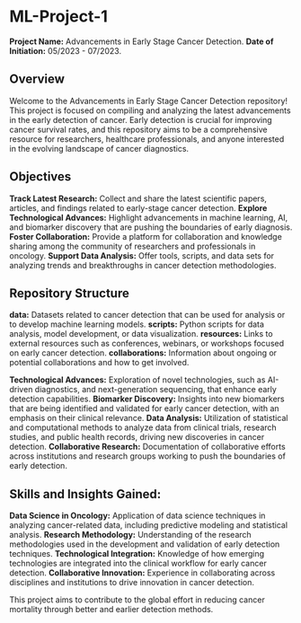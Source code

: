 # ML-Project-1

**Project Name:** Advancements in Early Stage Cancer Detection.
**Date of Initiation:** 05/2023 - 07/2023.        

## Overview
Welcome to the Advancements in Early Stage Cancer Detection repository! This project is focused on compiling and analyzing the latest advancements in the early detection of cancer. Early detection is crucial for improving cancer survival rates, and this repository aims to be a comprehensive resource for researchers, healthcare professionals, and anyone interested in the evolving landscape of cancer diagnostics.

## Objectives
**Track Latest Research:** Collect and share the latest scientific papers, articles, and findings related to early-stage cancer detection.
**Explore Technological Advances:** Highlight advancements in machine learning, AI, and biomarker discovery that are pushing the boundaries of early diagnosis.
**Foster Collaboration:** Provide a platform for collaboration and knowledge sharing among the community of researchers and professionals in oncology.
**Support Data Analysis:** Offer tools, scripts, and data sets for analyzing trends and breakthroughs in cancer detection methodologies.

## Repository Structure
**data:** Datasets related to cancer detection that can be used for analysis or to develop machine learning models.
**scripts:** Python scripts for data analysis, model development, or data visualization.
**resources:** Links to external resources such as conferences, webinars, or workshops focused on early cancer detection.
**collaborations:** Information about ongoing or potential collaborations and how to get involved.

**Technological Advances:** Exploration of novel technologies, such as AI-driven diagnostics, and next-generation sequencing, that enhance early detection capabilities.
**Biomarker Discovery:** Insights into new biomarkers that are being identified and validated for early cancer detection, with an emphasis on their clinical relevance.
**Data Analysis:** Utilization of statistical and computational methods to analyze data from clinical trials, research studies, and public health records, driving new discoveries in cancer detection.
**Collaborative Research:** Documentation of collaborative efforts across institutions and research groups working to push the boundaries of early detection.

## Skills and Insights Gained:
**Data Science in Oncology:** Application of data science techniques in analyzing cancer-related data, including predictive modeling and statistical analysis.
**Research Methodology:** Understanding of the research methodologies used in the development and validation of early detection techniques.
**Technological Integration:** Knowledge of how emerging technologies are integrated into the clinical workflow for early cancer detection.
**Collaborative Innovation:** Experience in collaborating across disciplines and institutions to drive innovation in cancer detection.

This project aims to contribute to the global effort in reducing cancer mortality through better and earlier detection methods.
